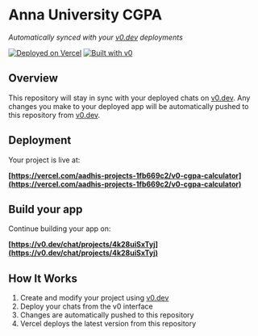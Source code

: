 # Anna University CGPA

*Automatically synced with your [v0.dev](https://v0.dev) deployments*

[![Deployed on Vercel](https://img.shields.io/badge/Deployed%20on-Vercel-black?style=for-the-badge&logo=vercel)](https://vercel.com/aadhis-projects-1fb669c2/v0-cgpa-calculator)
[![Built with v0](https://img.shields.io/badge/Built%20with-v0.dev-black?style=for-the-badge)](https://v0.dev/chat/projects/4k28uiSxTyj)

## Overview

This repository will stay in sync with your deployed chats on [v0.dev](https://v0.dev).
Any changes you make to your deployed app will be automatically pushed to this repository from [v0.dev](https://v0.dev).

## Deployment

Your project is live at:

**[https://vercel.com/aadhis-projects-1fb669c2/v0-cgpa-calculator](https://vercel.com/aadhis-projects-1fb669c2/v0-cgpa-calculator)**

## Build your app

Continue building your app on:

**[https://v0.dev/chat/projects/4k28uiSxTyj](https://v0.dev/chat/projects/4k28uiSxTyj)**

## How It Works

1. Create and modify your project using [v0.dev](https://v0.dev)
2. Deploy your chats from the v0 interface
3. Changes are automatically pushed to this repository
4. Vercel deploys the latest version from this repository
